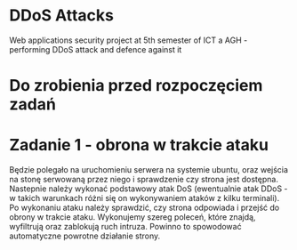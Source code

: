 # DDoS Attacks
Web applications security project at 5th semester of ICT a AGH - performing DDoS attack and defence against it
# Do zrobienia przed rozpoczęciem zadań

# Zadanie 1 - obrona w trakcie ataku
Będzie polegało na uruchomieniu serwera na systemie ubuntu, oraz wejścia na stonę serwowaną przez niego i sprawdzenie czy strona jest dostępna. Nastepnie należy wykonać podstawowy atak DoS (ewentualnie atak DDoS - w takich warunkach różni się on wykonywaniem ataków z kilku terminali). Po wykonaniu ataku należy sprawdzić, czy strona odpowiada i przejść do obrony w trakcie ataku. Wykonujemy szereg poleceń, które znajdą, wyfiltrują oraz zablokują ruch intruza. Powinno to spowodować automatyczne powrotne działanie strony.


